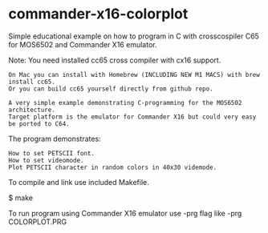 # commander-x16-colorplot
Simple educational example on how to program in C with crosscospiler C65 for MOS6502 and Commander X16 emulator.

 Note: You need installed cc65 cross compiler with cx16 support.
 
    On Mac you can install with Homebrew (INCLUDING NEW M1 MACS) with brew install cc65.
    Or you can build cc65 yourself directly from github repo.
    
    A very simple example demonstrating C-programming for the MOS6502 architecture.
    Target platform is the emulator for Commander X16 but could very easy be ported to C64.
 
 The program demonstrates:
 
    How to set PETSCII font.
    How to set videomode.
    Plot PETSCII character in random colors in 40x30 videmode.
 
 To compile and link use included Makefile.
 
 $ make
 
 
 To run program using Commander X16 emulator use  -prg flag like
 <path to commander x16 emulator> -prg COLORPLOT.PRG

